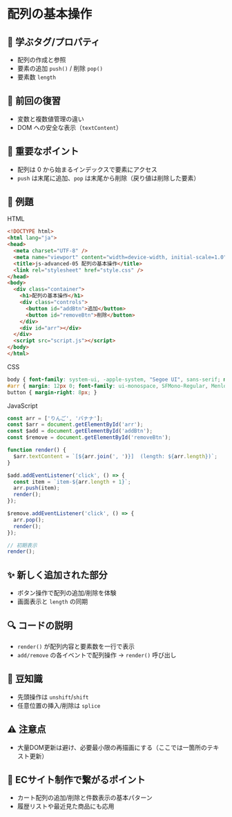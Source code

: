 # 配列の基本操作

## 🧩 **学ぶタグ/プロパティ**
- 配列の作成と参照
- 要素の追加 `push()` / 削除 `pop()`
- 要素数 `length`

## 🔁 **前回の復習**
- 変数と複数値管理の違い
- DOM への安全な表示（`textContent`）

## 📌 **重要なポイント**
- 配列は 0 から始まるインデックスで要素にアクセス
- `push` は末尾に追加、`pop` は末尾から削除（戻り値は削除した要素）

## 🧪 **例題**
HTML
```html
<!DOCTYPE html>
<html lang="ja">
<head>
  <meta charset="UTF-8" />
  <meta name="viewport" content="width=device-width, initial-scale=1.0" />
  <title>js-advanced-05 配列の基本操作</title>
  <link rel="stylesheet" href="style.css" />
</head>
<body>
  <div class="container">
    <h1>配列の基本操作</h1>
    <div class="controls">
      <button id="addBtn">追加</button>
      <button id="removeBtn">削除</button>
    </div>
    <div id="arr"></div>
  </div>
  <script src="script.js"></script>
</body>
</html>
```

CSS
```css
body { font-family: system-ui, -apple-system, "Segoe UI", sans-serif; margin: 16px; }
#arr { margin: 12px 0; font-family: ui-monospace, SFMono-Regular, Menlo, Monaco, Consolas, "Liberation Mono", monospace; }
button { margin-right: 8px; }
```

JavaScript
```js
const arr = ['りんご', 'バナナ'];
const $arr = document.getElementById('arr');
const $add = document.getElementById('addBtn');
const $remove = document.getElementById('removeBtn');

function render() {
  $arr.textContent = `[${arr.join(', ')}]  (length: ${arr.length})`;
}

$add.addEventListener('click', () => {
  const item = `item-${arr.length + 1}`;
  arr.push(item);
  render();
});

$remove.addEventListener('click', () => {
  arr.pop();
  render();
});

// 初期表示
render();
```

## ✨ **新しく追加された部分**
- ボタン操作で配列の追加/削除を体験
- 画面表示と `length` の同期

## 🔍 **コードの説明**
- `render()` が配列内容と要素数を一行で表示
- `add/remove` の各イベントで配列操作 → `render()` 呼び出し

## 📖 **豆知識**
- 先頭操作は `unshift`/`shift`
- 任意位置の挿入/削除は `splice`

## ⚠️ **注意点**
- 大量DOM更新は避け、必要最小限の再描画にする（ここでは一箇所のテキスト更新）

## 🛒 **ECサイト制作で繋がるポイント**
- カート配列の追加/削除と件数表示の基本パターン
- 履歴リストや最近見た商品にも応用
